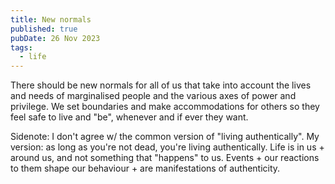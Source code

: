 ```yaml
---
title: New normals
published: true
pubDate: 26 Nov 2023
tags:
  - life
---
```


There should be new normals for all of us that take into account the lives and needs of marginalised people and the various axes of power and privilege. We set boundaries and make accommodations for others so they feel safe to live and "be", whenever and if ever they want.

Sidenote: I don't agree w/ the common version of "living authentically". My version: as long as you're not dead, you're living authentically. Life is in us + around us, and not something that "happens" to us. Events + our reactions to them shape our behaviour + are manifestations of authenticity.
